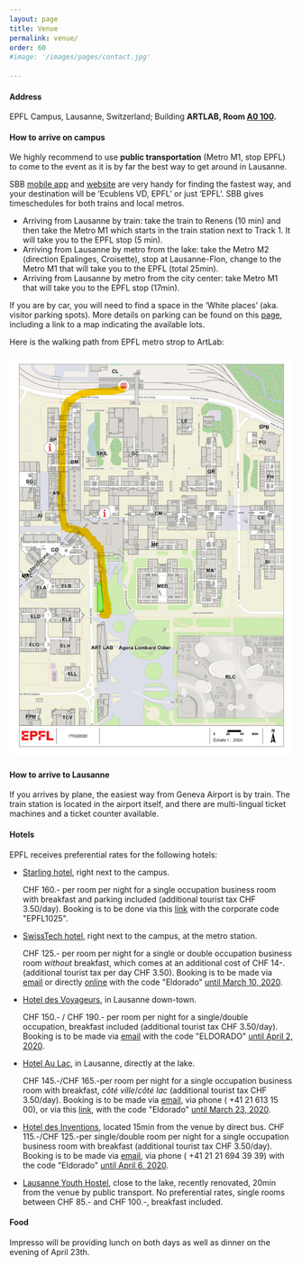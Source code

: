 ```yaml
---
layout: page
title: Venue
permalink: venue/
order: 60
#image: '/images/pages/contact.jpg'

---
```




#### Address

EPFL Campus, Lausanne, Switzerland; Building **ARTLAB, Room [A0 100](https://plan.epfl.ch/?room==ART%20A0%20100).**

#### How to arrive on campus

We highly recommend to use **public transportation** (Metro M1, stop EPFL) to come to the event as it is by far the best way to get around in Lausanne.          

SBB [mobile app](https://www.sbb.ch/en/timetable/mobile-apps/sbb-mobile.html) and [website](https://www.sbb.ch/en/home.html) are very handy for finding the fastest way, and your destination will be ‘Ecublens VD, EPFL’ or just ‘EPFL’. SBB gives timeschedules for both trains and local metros.

- Arriving from Lausanne by train: take the train to Renens (10 min) and then take the Metro M1 which starts in the train station next to Track 1. It will take you to the EPFL stop (5 min).
- Arriving from Lausanne by metro from the lake:  take the Metro M2 (direction Epalinges, Croisette), stop at  Lausanne-Flon, change to the Metro M1 that will take you to the EPFL (total 25min).        
- Arriving from Lausanne by metro from the city center:  take Metro M1 that will take you to the EPFL stop (17min).

If you are by car, you will need to find a space in the ‘White places’ (aka. visitor parking spots). More details on parking can be found on this [page](https://www.epfl.ch/campus/mobility/vehicles/car-parks/white-places/), including a link to a map indicating the available lots.

Here is the walking path from EPFL metro strop to ArtLab:

![](../images/pages/findmyway-artlab.jpg)

#### How to arrive to Lausanne

If you arrives by plane, the easiest way from Geneva Airport is by train. The train station is located in the airport itself, and there are multi-lingual ticket machines and a ticket counter available.



#### Hotels

 EPFL receives preferential rates for the following hotels:

- [Starling hotel](https://starling-hotel-lausanne.com/), right next to the campus.

  CHF 160.- per room per night for a single occupation business room with breakfast and parking included (additional tourist tax CHF 3.50/day). Booking is to be done via this [link](https://reservations.starling-hotel-lausanne.com/73897?&_ga=2.29819964.2048408541.1581346080-784777331.1483273844#/accommodation/room) with the corporate code "EPFL1025".

- [SwissTech hotel](), right next to the campus, at the metro station.

  CHF 125.- per room per night for a single or double occupation business room *without* breakfast, which comes at an additional cost of CHF 14-. (additional tourist tax per day CHF 3.50). Booking is to be made via [email](mailto:sth@epfl.ch) or directly [online](http://www.swisstech-hotel.com/) with the code "Eldorado" <u>until March 10, 2020</u>.

- [Hotel des Voyageurs]([www.voyageurs.ch](http://www.voyageurs.ch/)), in Lausanne down-town.

  CHF 150.- / CHF 190.- per room per night for a single/double occupation, breakfast included (additional tourist tax CHF 3.50/day). Booking is to be made via [email](mailto:hotel@voyageurs.ch) with the code "ELDORADO" <u>until April 2, 2020</u>.

- [Hotel Au Lac](http://www.aulac.ch/), in Lausanne, directly at the lake.

  CHF 145.-/CHF 165.-per room per night for a single occupation business room with breakfast, *côté ville*/*côté lac* (additional tourist tax CHF 3.50/day). Booking is to be made via  [email](mailto:aulac@cdmgroup.ch), via phone ( +41 21 613 15 00), or via this [link]([www.aulac.ch](http://www.aulac.ch/)), with the code "Eldorado"  <u>until March 23, 2020</u>.

- [Hotel des Inventions](https://www.hotel-inventions.ch/en/), located 15min from the venue by direct bus.
  CHF 115.-/CHF 125.-per single/double room per night for a single occupation business room with breakfast (additional tourist tax CHF 3.50/day).  Booking is to be made via  [email](mailto:[booking@hotelinventions.ch](mailto:booking@hotelinventions.ch)), via phone ( +41 21 21 694 39 39) with the code "Eldorado" <u>until April 6, 2020</u>.

- [Lausanne Youth Hostel](https://www.youthhostel.ch/en/hostels/lausanne-jeunotel/), close to the lake, recently renovated, 20min from the venue by public transport. No preferential rates, single rooms between CHF 85.- and CHF 100.-, breakfast included.



#### Food

Impresso will be providing lunch on both days as well as dinner on the evening of April 23th.

​         
